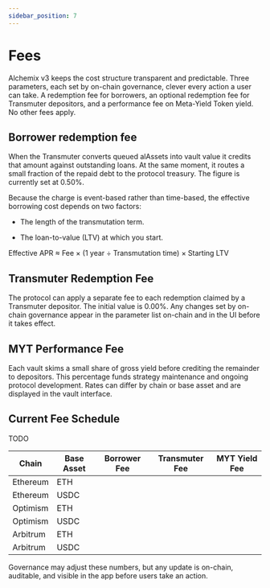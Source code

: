 ```yaml
---
sidebar_position: 7
---
```


# Fees

Alchemix v3 keeps the cost structure transparent and predictable. Three parameters, each set by on-chain governance, clever every action a user can take. A redemption fee for borrowers, an optional redemption fee for Transmuter depositors, and a performance fee on Meta-Yield Token yield. No other fees apply.

## Borrower redemption fee

When the Transmuter converts queued alAssets into vault value it credits that amount against outstanding loans. At the same moment, it routes a small fraction of the repaid debt to the protocol treasury. The figure is currently set at 0.50%.

Because the charge is event-based rather than time-based, the effective borrowing cost depends on two factors:

- The length of the transmutation term.

- The loan-to-value (LTV) at which you start.

Effective APR ≈ Fee × (1 year ÷ Transmutation time) × Starting LTV

## Transmuter Redemption Fee

The protocol can apply a separate fee to each redemption claimed by a Transmuter depositor. The initial value is 0.00%. Any changes set by on-chain governance appear in the parameter list on-chain and in the UI before it takes effect.

## MYT Performance Fee

Each vault skims a small share of gross yield before crediting the remainder to depositors. This percentage funds strategy maintenance and ongoing protocol development. Rates can differ by chain or base asset and are displayed in the vault interface.

## Current Fee Schedule

TODO

| Chain    | Base Asset | Borrower Fee | Transmuter Fee | MYT Yield Fee |
| -------- | ---------- | ------------ | -------------- | ------------- |
| Ethereum | ETH        |              |                |               |
| Ethereum | USDC       |              |                |               |
| Optimism | ETH        |              |                |               |
| Optimism | USDC       |              |                |               |
| Arbitrum | ETH        |              |                |               |
| Arbitrum | USDC       |              |                |               |

Governance may adjust these numbers, but any update is on-chain, auditable, and visible in the app before users take an action.
